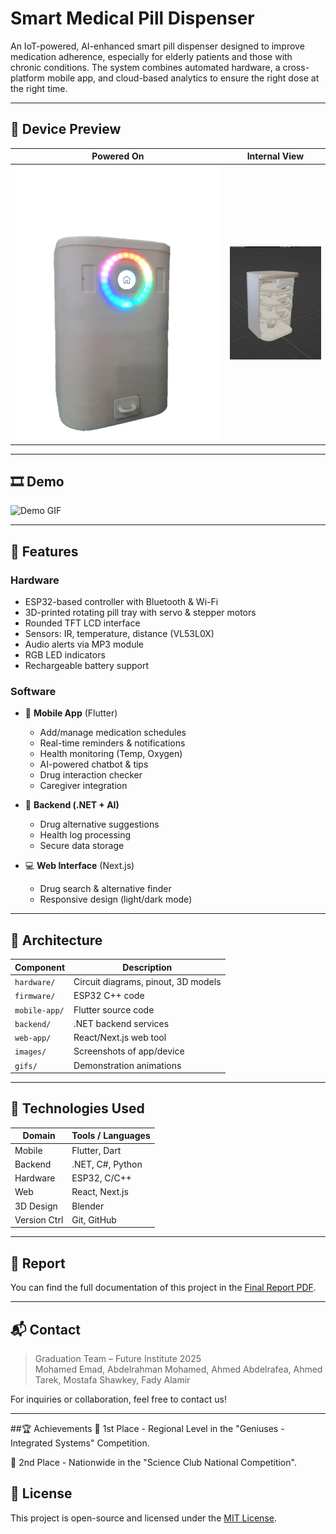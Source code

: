 # Smart Medical Pill Dispenser

An IoT-powered, AI-enhanced smart pill dispenser designed to improve medication adherence, especially for elderly patients and those with chronic conditions. The system combines automated hardware, a cross-platform mobile app, and cloud-based analytics to ensure the right dose at the right time.

---

## 📸 Device Preview

| Powered On                             | Internal View                          |
|----------------------------------------|----------------------------------------|
| ![Powered On](./images/powered-on.png) | ![Internal](./images/inside-view.jpg)  |

---

## 🎞 Demo

![Demo GIF](./gifs/device-demo.gif)

---

## 🚀 Features

### Hardware
- ESP32-based controller with Bluetooth & Wi-Fi
- 3D-printed rotating pill tray with servo & stepper motors
- Rounded TFT LCD interface
- Sensors: IR, temperature, distance (VL53L0X)
- Audio alerts via MP3 module
- RGB LED indicators
- Rechargeable battery support

### Software
- 📱 **Mobile App** (Flutter)
  - Add/manage medication schedules
  - Real-time reminders & notifications
  - Health monitoring (Temp, Oxygen)
  - AI-powered chatbot & tips
  - Drug interaction checker
  - Caregiver integration

- 🧠 **Backend (.NET + AI)**
  - Drug alternative suggestions
  - Health log processing
  - Secure data storage

- 💻 **Web Interface** (Next.js)
  - Drug search & alternative finder
  - Responsive design (light/dark mode)

---

## 🧱 Architecture

| Component | Description |
|-----------|-------------|
| `hardware/` | Circuit diagrams, pinout, 3D models |
| `firmware/` | ESP32 C++ code |
| `mobile-app/` | Flutter source code |
| `backend/` | .NET backend services |
| `web-app/` | React/Next.js web tool |
| `images/` | Screenshots of app/device |
| `gifs/` | Demonstration animations |

---

## 🔧 Technologies Used

| Domain       | Tools / Languages |
|--------------|--------------------|
| Mobile       | Flutter, Dart      |
| Backend      | .NET, C#, Python   |
| Hardware     | ESP32, C/C++       |
| Web          | React, Next.js     |
| 3D Design    | Blender            |
| Version Ctrl | Git, GitHub        |

---

## 📄 Report

You can find the full documentation of this project in the [Final Report PDF](./SmartPill_Final_Report.pdf).

---

## 📬 Contact

> Graduation Team – Future Institute 2025  
> Mohamed Emad, Abdelrahman Mohamed, Ahmed Abdelrafea, Ahmed Tarek, Mostafa Shawkey, Fady Alamir

For inquiries or collaboration, feel free to contact us!

---

##🏆 Achievements
🥇 1st Place - Regional Level in the "Geniuses - Integrated Systems" Competition.

🥈 2nd Place - Nationwide in the "Science Club National Competition".

## 🪪 License

This project is open-source and licensed under the [MIT License](./LICENSE).
